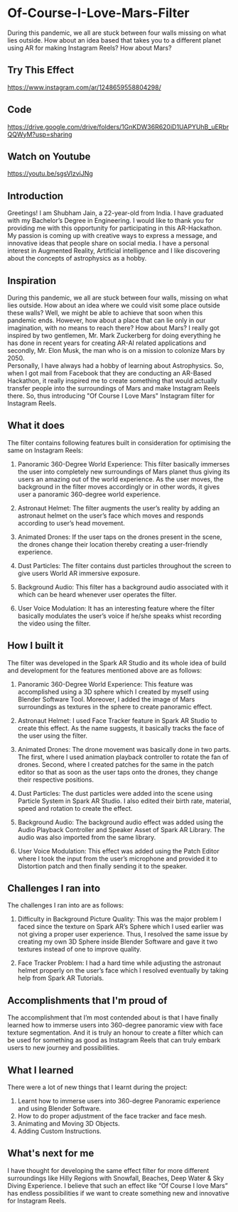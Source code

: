 # Of-Course-I-Love-Mars-Filter
During this pandemic, we all are stuck between four walls missing on what lies outside. How about an idea based that takes you to a different planet using AR for making Instagram Reels? How about Mars?

## Try This Effect
https://www.instagram.com/ar/1248659558804298/

## Code
https://drive.google.com/drive/folders/1GnKDW36R620iD1UAPYUhB_uERbrQQWyM?usp=sharing

## Watch on Youtube
https://youtu.be/sgsVlzviJNg

## Introduction
Greetings! I am Shubham Jain, a 22-year-old from India. I have graduated with my Bachelor’s Degree in Engineering. I would like to thank you for providing me with this opportunity for participating in this AR-Hackathon. 
My passion is coming up with creative ways to express a message, and innovative ideas that people share on social media. I have a personal interest in Augmented Reality, Artificial intelligence and I like discovering about the concepts of astrophysics as a hobby. 

## Inspiration
During this pandemic, we all are stuck between four walls, missing on what lies outside. How about an idea where we could visit some place outside these walls? Well, we might be able to achieve that soon when this pandemic ends. However, how about a place that can lie only in our imagination, with no means to reach there? How about Mars?
I really got inspired by two gentlemen, Mr. Mark Zuckerberg for doing everything he has done in recent years for creating AR-AI related applications and secondly, Mr. Elon Musk, the man who is on a mission to colonize Mars by 2050.   
Personally, I have always had a hobby of learning about Astrophysics. So, when I got mail from Facebook that they are conducting an AR-Based Hackathon, it really inspired me to create something that would actually transfer people into the surroundings of Mars and make Instagram Reels there. So, thus introducing "Of Course I Love Mars" Instagram filter for Instagram Reels.

## What it does
The filter contains following features built in consideration for optimising the same on Instagram Reels:
1.	Panoramic 360-Degree World Experience: This filter basically immerses the user into completely new surroundings of Mars planet thus giving its users an amazing out of the world experience. As the user moves, the background in the filter moves accordingly or in other words, it gives user a panoramic 360-degree world experience.

2.	Astronaut Helmet: The filter augments the user’s reality by adding an astronaut helmet on the user’s face which moves and responds according to user’s head movement.

3.	Animated Drones: If the user taps on the drones present in the scene, the drones change their location thereby creating a user-friendly experience.

4.	Dust Particles: The filter contains dust particles throughout the screen to give users World AR immersive exposure.

5.	Background Audio: This filter has a background audio associated with it which can be heard whenever user operates the filter.

6.	User Voice Modulation: It has an interesting feature where the filter basically modulates the user’s voice if he/she speaks whist recording the video using the filter.


## How I built it
The filter was developed in the Spark AR Studio and its whole idea of build and development for the features mentioned above are as follows:
1.	Panoramic 360-Degree World Experience: This feature was accomplished using a 3D sphere which I created by myself using Blender Software Tool. Moreover, I added the image of Mars surroundings as textures in the sphere to create panoramic effect.

2.	Astronaut Helmet: I used Face Tracker feature in Spark AR Studio to create this effect. As the name suggests, it basically tracks the face of the user using the filter.

3.	Animated Drones: The drone movement was basically done in two parts. The first, where I used animation playback controller to rotate the fan of drones. Second, where I created patches for the same in the patch editor so that as soon as the user taps onto the drones, they change their respective positions.

4.	Dust Particles: The dust particles were added into the scene using Particle System in Spark AR Studio. I also edited their birth rate, material, speed and rotation to create the effect.

5.	Background Audio: The background audio effect was added using the Audio Playback Controller and Speaker Asset of Spark AR Library. The audio was also imported from the same library.

6.	User Voice Modulation: This effect was added using the Patch Editor where I took the input from the user’s microphone and provided it to Distortion patch and then finally sending it to the speaker.
## Challenges I ran into
The challenges I ran into are as follows:
1.	Difficulty in Background Picture Quality: This was the major problem I faced since the texture on Spark AR’s Sphere which I used earlier was not giving a proper user experience. Thus, I resolved the same issue by creating my own 3D Sphere inside Blender Software and gave it two textures instead of one to improve quality.

2.	Face Tracker Problem: I had a hard time while adjusting the astronaut helmet properly on the user’s face which I resolved eventually by taking help from Spark AR Tutorials.
## Accomplishments that I'm proud of
The accomplishment that I’m most contended about is that I have finally learned how to immerse users into 360-degree panoramic view with face texture segmentation. And it is truly an honour to create a filter which can be used for something as good as Instagram Reels that can truly embark users to new journey and possibilities.
## What I learned
There were a lot of new things that I learnt during the project:
1.	Learnt how to immerse users into 360-degree Panoramic experience and using Blender Software.
2.	How to do proper adjustment of the face tracker and face mesh.
3.	Animating and Moving 3D Objects. 
4.	Adding Custom Instructions.
## What's next for me
I have thought for developing the same effect filter for more different surroundings like Hilly Regions with Snowfall, Beaches, Deep Water & Sky Diving Experience. I believe that such an effect like “Of Course I love Mars” has endless possibilities if we want to create something new and innovative for Instagram Reels.


